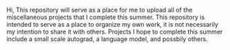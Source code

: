 Hi, This repository will serve as a place for me to upload all of the miscellaneous projects that I complete this summer.
This repository is intended to serve as a place to organize my own work, it is not necessarily my intention to share it with others.
Projects I hope to complete this summer include a small scale autograd, a language model, and possbily others.
